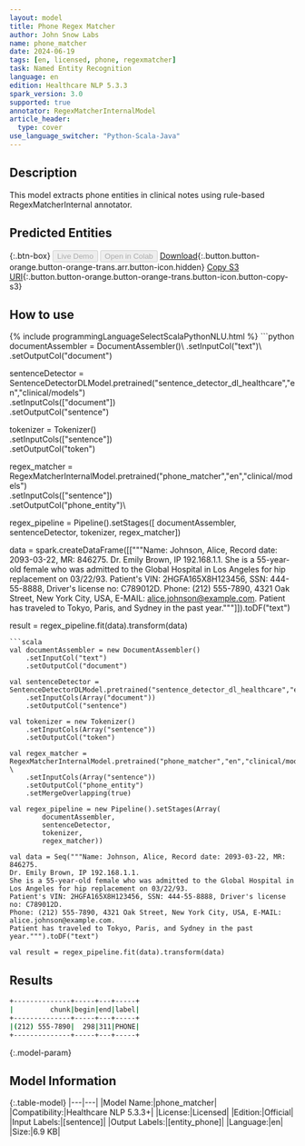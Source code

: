 ```yaml
---
layout: model
title: Phone Regex Matcher
author: John Snow Labs
name: phone_matcher
date: 2024-06-19
tags: [en, licensed, phone, regexmatcher]
task: Named Entity Recognition
language: en
edition: Healthcare NLP 5.3.3
spark_version: 3.0
supported: true
annotator: RegexMatcherInternalModel
article_header:
  type: cover
use_language_switcher: "Python-Scala-Java"
---
```


## Description

This model extracts phone entities in clinical notes using rule-based RegexMatcherInternal annotator.

## Predicted Entities



{:.btn-box}
<button class="button button-orange" disabled>Live Demo</button>
<button class="button button-orange" disabled>Open in Colab</button>
[Download](https://s3.amazonaws.com/auxdata.johnsnowlabs.com/clinical/models/phone_matcher_en_5.3.3_3.0_1718771598418.zip){:.button.button-orange.button-orange-trans.arr.button-icon.hidden}
[Copy S3 URI](s3://auxdata.johnsnowlabs.com/clinical/models/phone_matcher_en_5.3.3_3.0_1718771598418.zip){:.button.button-orange.button-orange-trans.button-icon.button-copy-s3}

## How to use



<div class="tabs-box" markdown="1">
{% include programmingLanguageSelectScalaPythonNLU.html %}
```python
documentAssembler = DocumentAssembler()\
    .setInputCol("text")\
    .setOutputCol("document")

sentenceDetector = SentenceDetectorDLModel.pretrained("sentence_detector_dl_healthcare","en","clinical/models")\
    .setInputCols(["document"])\
    .setOutputCol("sentence")

tokenizer = Tokenizer()\
    .setInputCols(["sentence"])\
    .setOutputCol("token")

regex_matcher = RegexMatcherInternalModel.pretrained("phone_matcher","en","clinical/models") \
    .setInputCols(["sentence"])\
    .setOutputCol("phone_entity")\

regex_pipeline = Pipeline().setStages([
    documentAssembler,
    sentenceDetector,
    tokenizer,
    regex_matcher])

data = spark.createDataFrame([["""Name: Johnson, Alice, Record date: 2093-03-22, MR: 846275.
Dr. Emily Brown, IP 192.168.1.1.
She is a 55-year-old female who was admitted to the Global Hospital in Los Angeles for hip replacement on 03/22/93.
Patient's VIN: 2HGFA165X8H123456, SSN: 444-55-8888, Driver's license no: C789012D.
Phone: (212) 555-7890, 4321 Oak Street, New York City, USA, E-MAIL: alice.johnson@example.com.
Patient has traveled to Tokyo, Paris, and Sydney in the past year."""]]).toDF("text")

result = regex_pipeline.fit(data).transform(data)
```
```scala
val documentAssembler = new DocumentAssembler()
	.setInputCol("text")
	.setOutputCol("document")

val sentenceDetector = SentenceDetectorDLModel.pretrained("sentence_detector_dl_healthcare","en","clinical/models")
	.setInputCols(Array("document"))
	.setOutputCol("sentence")

val tokenizer = new Tokenizer()
	.setInputCols(Array("sentence"))
	.setOutputCol("token")

val regex_matcher = RegexMatcherInternalModel.pretrained("phone_matcher","en","clinical/models") \
	.setInputCols(Array("sentence"))
	.setOutputCol("phone_entity")
	.setMergeOverlapping(true)

val regex_pipeline = new Pipeline().setStages(Array(
		documentAssembler,
		sentenceDetector,
		tokenizer,
		regex_matcher))

val data = Seq("""Name: Johnson, Alice, Record date: 2093-03-22, MR: 846275.
Dr. Emily Brown, IP 192.168.1.1.
She is a 55-year-old female who was admitted to the Global Hospital in Los Angeles for hip replacement on 03/22/93.
Patient's VIN: 2HGFA165X8H123456, SSN: 444-55-8888, Driver's license no: C789012D.
Phone: (212) 555-7890, 4321 Oak Street, New York City, USA, E-MAIL: alice.johnson@example.com.
Patient has traveled to Tokyo, Paris, and Sydney in the past year.""").toDF("text")

val result = regex_pipeline.fit(data).transform(data)
```
</div>

## Results

```bash
+--------------+-----+---+-----+
|         chunk|begin|end|label|
+--------------+-----+---+-----+
|(212) 555-7890|  298|311|PHONE|
+--------------+-----+---+-----+
```

{:.model-param}
## Model Information

{:.table-model}
|---|---|
|Model Name:|phone_matcher|
|Compatibility:|Healthcare NLP 5.3.3+|
|License:|Licensed|
|Edition:|Official|
|Input Labels:|[sentence]|
|Output Labels:|[entity_phone]|
|Language:|en|
|Size:|6.9 KB|